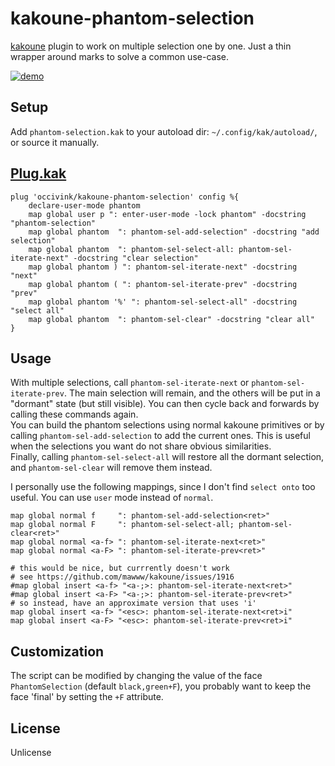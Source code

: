 # kakoune-phantom-selection

[kakoune](http://kakoune.org) plugin to work on multiple selection one by one. Just a thin wrapper around marks to solve a common use-case.

[![demo](https://asciinema.org/a/152289.png)](https://asciinema.org/a/152289)

## Setup

Add `phantom-selection.kak` to your autoload dir: `~/.config/kak/autoload/`, or source it manually.

## [Plug.kak](https://github.com/andreyorst/plug.kak)

```
plug 'occivink/kakoune-phantom-selection' config %{
    declare-user-mode phantom
    map global user p ": enter-user-mode -lock phantom" -docstring "phantom-selection"
    map global phantom  ": phantom-sel-add-selection" -docstring "add selection"
    map global phantom  ": phantom-sel-select-all: phantom-sel-iterate-next" -docstring "clear selection"
    map global phantom ) ": phantom-sel-iterate-next" -docstring "next"
    map global phantom ( ": phantom-sel-iterate-prev" -docstring "prev"
    map global phantom '%' ": phantom-sel-select-all" -docstring "select all"
    map global phantom  ": phantom-sel-clear" -docstring "clear all"
}
```

## Usage

With multiple selections, call `phantom-sel-iterate-next` or `phantom-sel-iterate-prev`. The main selection will remain, and the others will be put in a "dormant" state (but still visible). You can then cycle back and forwards by calling these commands again.  
You can build the phantom selections using normal kakoune primitives or by calling `phantom-sel-add-selection` to add the current ones. This is useful when the selections you want do not share obvious similarities.  
Finally, calling `phantom-sel-select-all` will restore all the dormant selection, and `phantom-sel-clear` will remove them instead.  

I personally use the following mappings, since I don't find `select onto` too useful. You can use `user` mode instead of `normal`.
```
map global normal f     ": phantom-sel-add-selection<ret>"
map global normal F     ": phantom-sel-select-all; phantom-sel-clear<ret>"
map global normal <a-f> ": phantom-sel-iterate-next<ret>"
map global normal <a-F> ": phantom-sel-iterate-prev<ret>"

# this would be nice, but currrently doesn't work
# see https://github.com/mawww/kakoune/issues/1916
#map global insert <a-f> "<a-;>: phantom-sel-iterate-next<ret>"
#map global insert <a-F> "<a-;>: phantom-sel-iterate-prev<ret>"
# so instead, have an approximate version that uses 'i'
map global insert <a-f> "<esc>: phantom-sel-iterate-next<ret>i"
map global insert <a-F> "<esc>: phantom-sel-iterate-prev<ret>i"
```

## Customization

The script can be modified by changing the value of the face `PhantomSelection` (default `black,green+F`), you probably want to keep the face 'final' by setting the `+F` attribute.

## License

Unlicense

